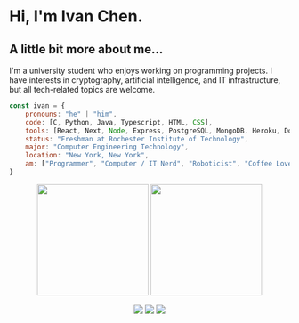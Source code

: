 # Hi, I'm Ivan Chen.

## A little bit more about me...

I'm a university student who enjoys working on programming projects. I have interests in cryptography, artificial intelligence, and IT infrastructure, but all tech-related topics are welcome.

```javascript
const ivan = {
    pronouns: "he" | "him",
    code: [C, Python, Java, Typescript, HTML, CSS],
    tools: [React, Next, Node, Express, PostgreSQL, MongoDB, Heroku, Docker],
    status: "Freshman at Rochester Institute of Technology",
    major: "Computer Engineering Technology",
    location: "New York, New York",
    am: ["Programmer", "Computer / IT Nerd", "Roboticist", "Coffee Lover"]
}
```

<p align="center">
    <img src="https://github-readme-stats.vercel.app/api?username=anivanchen&count_private=true&show_icons=true&theme=dark" height="200px">
    <img src="https://github-readme-stats.vercel.app/api/top-langs/?username=anivanchen&layout=compact&hide=Dockerfile&exclude_repo=stuycs-annual&theme=dark" height="200px">
</p>

<p align="center">
    <a href="https://ivanchen.dev"><img src="https://img.shields.io/badge/ivanchen.dev-white?style=for-the-badge"></a>
    <a href="https://rit.edu"><img src="https://img.shields.io/badge/RIT-orange?style=for-the-badge"></a>
    <a href="https://blog.ivanchen.dev"><img src="https://img.shields.io/badge/My Blog-white?style=for-the-badge"></a>
</p>
